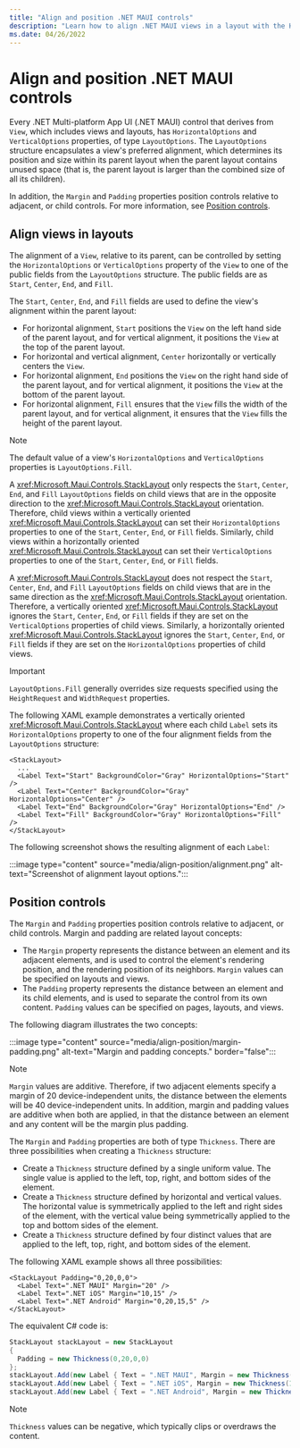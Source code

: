 ```yaml
---
title: "Align and position .NET MAUI controls"
description: "Learn how to align .NET MAUI views in a layout with the HorizontalOptions and VerticalOptions properties, and how to position controls with the Margin and Padding properties."
ms.date: 04/26/2022
---
```


# Align and position .NET MAUI controls

Every .NET Multi-platform App UI (.NET MAUI) control that derives from `View`, which includes views and layouts, has `HorizontalOptions` and `VerticalOptions` properties, of type `LayoutOptions`. The `LayoutOptions` structure encapsulates a view's preferred alignment, which determines its position and size within its parent layout when the parent layout contains unused space (that is, the parent layout is larger than the combined size of all its children).

In addition, the `Margin` and `Padding` properties position controls relative to adjacent, or child controls. For more information, see [Position controls](#position-controls).

## Align views in layouts

The alignment of a `View`, relative to its parent, can be controlled by setting the `HorizontalOptions` or `VerticalOptions` property of the `View` to one of the public fields from the `LayoutOptions` structure. The public fields are as `Start`, `Center`, `End`, and `Fill`.

The `Start`, `Center`, `End`, and `Fill` fields are used to define the view's alignment within the parent layout:

- For horizontal alignment, `Start` positions the `View` on the left hand side of the parent layout, and for vertical alignment, it positions the `View` at the top of the parent layout.
- For horizontal and vertical alignment, `Center` horizontally or vertically centers the `View`.
- For horizontal alignment, `End` positions the `View` on the right hand side of the parent layout, and for vertical alignment, it positions the `View` at the bottom of the parent layout.
- For horizontal alignment, `Fill` ensures that the `View` fills the width of the parent layout, and for vertical alignment, it ensures that the `View` fills the height of the parent layout.

> [!NOTE]
> The default value of a view's `HorizontalOptions` and `VerticalOptions` properties is `LayoutOptions.Fill`.

A <xref:Microsoft.Maui.Controls.StackLayout> only respects the `Start`, `Center`, `End`, and `Fill` `LayoutOptions` fields on child views that are in the opposite direction to the <xref:Microsoft.Maui.Controls.StackLayout> orientation. Therefore, child views within a vertically oriented <xref:Microsoft.Maui.Controls.StackLayout> can set their `HorizontalOptions` properties to one of the `Start`, `Center`, `End`, or `Fill` fields. Similarly, child views within a horizontally oriented <xref:Microsoft.Maui.Controls.StackLayout> can set their `VerticalOptions` properties to one of the `Start`, `Center`, `End`, or `Fill` fields.

A <xref:Microsoft.Maui.Controls.StackLayout> does not respect the `Start`, `Center`, `End`, and `Fill` `LayoutOptions` fields on child views that are in the same direction as the <xref:Microsoft.Maui.Controls.StackLayout> orientation. Therefore, a vertically oriented <xref:Microsoft.Maui.Controls.StackLayout> ignores the `Start`, `Center`, `End`, or `Fill` fields if they are set on the `VerticalOptions` properties of child views. Similarly, a horizontally oriented <xref:Microsoft.Maui.Controls.StackLayout> ignores the `Start`, `Center`, `End`, or `Fill` fields if they are set on the `HorizontalOptions` properties of child views.

> [!IMPORTANT]
> `LayoutOptions.Fill` generally overrides size requests specified using the  `HeightRequest` and `WidthRequest` properties.

The following XAML example demonstrates a vertically oriented <xref:Microsoft.Maui.Controls.StackLayout> where each child `Label` sets its `HorizontalOptions` property to one of the four alignment fields from the `LayoutOptions` structure:

```xaml
<StackLayout>
  ...
  <Label Text="Start" BackgroundColor="Gray" HorizontalOptions="Start" />
  <Label Text="Center" BackgroundColor="Gray" HorizontalOptions="Center" />
  <Label Text="End" BackgroundColor="Gray" HorizontalOptions="End" />
  <Label Text="Fill" BackgroundColor="Gray" HorizontalOptions="Fill" />
</StackLayout>
```

The following screenshot shows the resulting alignment of each `Label`:

:::image type="content" source="media/align-position/alignment.png" alt-text="Screenshot of alignment layout options.":::

## Position controls

The `Margin` and `Padding` properties position controls relative to adjacent, or child controls. Margin and padding are related layout concepts:

- The `Margin` property represents the distance between an element and its adjacent elements, and is used to control the element's rendering position, and the rendering position of its neighbors. `Margin` values can be specified on layouts and views.
- The `Padding` property represents the distance between an element and its child elements, and is used to separate the control from its own content. `Padding` values can be specified on pages, layouts, and views.

The following diagram illustrates the two concepts:

:::image type="content" source="media/align-position/margin-padding.png" alt-text="Margin and padding concepts." border="false":::

> [!NOTE]
> `Margin` values are additive. Therefore, if two adjacent elements specify a margin of 20 device-independent units, the distance between the elements will be 40 device-independent units. In addition, margin and padding values are additive when both are applied, in that the distance between an element and any content will be the margin plus padding.

The `Margin` and `Padding` properties are both of type `Thickness`. There are three possibilities when creating a `Thickness` structure:

- Create a `Thickness` structure defined by a single uniform value. The single value is applied to the left, top, right, and bottom sides of the element.
- Create a `Thickness` structure defined by horizontal and vertical values. The horizontal value is symmetrically applied to the left and right sides of the element, with the vertical value being symmetrically applied to the top and bottom sides of the element.
- Create a `Thickness` structure defined by four distinct values that are applied to the left, top, right, and bottom sides of the element.

The following XAML example shows all three possibilities:

```xaml
<StackLayout Padding="0,20,0,0">
  <Label Text=".NET MAUI" Margin="20" />
  <Label Text=".NET iOS" Margin="10,15" />
  <Label Text=".NET Android" Margin="0,20,15,5" />
</StackLayout>
```

The equivalent C# code is:

```csharp
StackLayout stackLayout = new StackLayout
{
  Padding = new Thickness(0,20,0,0)
};
stackLayout.Add(new Label { Text = ".NET MAUI", Margin = new Thickness(20) });
stackLayout.Add(new Label { Text = ".NET iOS", Margin = new Thickness(10,25) });
stackLayout.Add(new Label { Text = ".NET Android", Margin = new Thickness(0,20,15,5) });  
```

> [!NOTE]
> `Thickness` values can be negative, which typically clips or overdraws the content.
